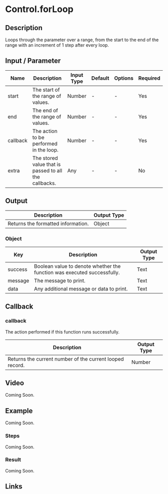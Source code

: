 # Control.forLoop

## Description

Loops through the parameter over a range, from the start to the end of the range with an increment of 1 step after every loop.

## Input / Parameter

| Name | Description | Input Type | Default | Options | Required |
| ------ | ------ | ------ | ------ | ------ | ------ |
| start | The start of the range of values. | Number | - | - | Yes |
| end | The end of the range of values. | Number | - | - | Yes |
| callback | The action to be performed in the loop. | Number | - | - | Yes |
| extra | The stored value that is passed to all the callbacks. | Any | - | - | No |

## Output

| Description | Output Type |
| ------ | ------ |
| Returns the formatted information. | Object |

### Object

| Key | Description | Output Type |
| ------ | ------ | ------ |
| success | Boolean value to denote whether the function was executed successfully. | Text |
| message | The message to print. | Text |
| data | Any additional message or data to print. | Text |

## Callback

### callback

The action performed if this function runs successfully.

| Description | Output Type |
| ------ | ------ |
| Returns the current number of the current looped record. | Number |

## Video

Coming Soon.

## Example

Coming Soon.

### Steps

Coming Soon.

### Result

Coming Soon.

## Links